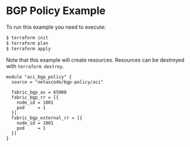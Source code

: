 <!-- BEGIN_TF_DOCS -->
# BGP Policy Example

To run this example you need to execute:

```bash
$ terraform init
$ terraform plan
$ terraform apply
```

Note that this example will create resources. Resources can be destroyed with `terraform destroy`.

```hcl
module "aci_bgp_policy" {
  source = "netascode/bgp-policy/aci"

  fabric_bgp_as = 65000
  fabric_bgp_rr = [{
    node_id = 1001
    pod     = 1
  }]
  fabric_bgp_external_rr = [{
    node_id = 1001
    pod     = 1
  }]
}

```
<!-- END_TF_DOCS -->